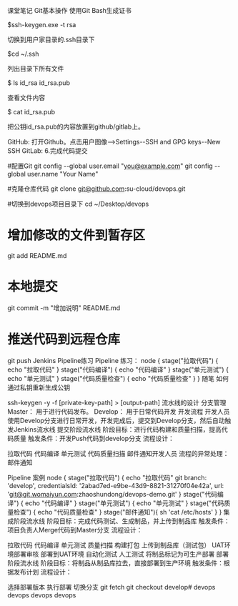课堂笔记
Git基本操作
使用Git Bash生成证书

$ssh-keygen.exe -t rsa

切换到用户家目录的.ssh目录下

$cd ~/.ssh

列出目录下所有文件

$ ls id_rsa id_rsa.pub

查看文件内容

$ cat id_rsa.pub

把公钥id_rsa.pub的内容放置到github/gitlab上。

GitHub: 打开Github。点击用户图像-->Settings--SSH and GPG keys--New SSH
GitLab:
6.完成代码提交

#配置Git
git config --global user.email "you@example.com"
git config --global user.name "Your Name"

#克隆仓库代码
git clone git@github.com:su-cloud/devops.git


#切换到devops项目目录下
cd ~/Desktop/devops

# 增加修改的文件到暂存区
git add README.md

# 本地提交
git commit -m "增加说明" README.md

# 推送代码到远程仓库
git push
Jenkins Pipeline练习
Pipeline 练习：
node {
   stage("拉取代码") {
       echo "拉取代码"
   }
   stage("代码编译") {
       echo "代码编译"
   }
   stage("单元测试") {
       echo "单元测试"
   }
   stage("代码质量检查") {
       echo "代码质量检查"
   }
}
随笔
如何通过私钥重新生成公钥

ssh-keygen -y -f [private-key-path] > [output-path]
流水线的设计
分支管理
Master： 用于进行代码发布。
Develop： 用于日常代码开发
开发流程
开发人员使用Develop分支进行日常开发，开发完成后，提交到Develop分支，然后自动触发Jenkins流水线
提交阶段流水线
阶段目标：进行代码构建和质量扫描，提高代码质量 触发条件：开发Push代码到develop分支 流程设计：

拉取代码
代码编译
单元测试
代码质量扫描
邮件通知开发人员
流程的异常处理：邮件通知

Pipeline 案例
node {
   stage("拉取代码") {
       echo "拉取代码"
       git branch: 'develop', credentialsId: '2abad7ed-e9be-43d9-8821-31270f04e42a', url: 'git@git.womaiyun.com:zhaoshundong/devops-demo.git'
   }
   stage("代码编译") {
       echo "代码编译"
   }
   stage("单元测试") {
       echo "单元测试"
   }
   stage("代码质量检查") {
       echo "代码质量检查"
   }
   stage("邮件通知"){
       sh 'cat /etc/hosts'
   }
}
集成阶段流水线
阶段目标：完成代码测试、生成制品，并上传到制品库 触发条件：项目负责人Merge代码到Master分支 流程设计：

拉取代码
代码编译
单元测试
质量扫描
构建打包
上传到制品库（测试包）
UAT环境部署审核
部署到UAT环境
自动化测试
人工测试
将制品标记为可生产部署
部署阶段流水线
阶段目标：将制品从制品库拉去，直接部署到生产环境 触发条件：根据发布计划 流程设计：

选择部署版本
执行部署
切换分支
git fetch git checkout develop# devops
devops
devops
devops

